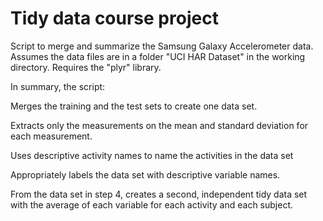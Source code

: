 # Tidy data course project

Script to merge and summarize the Samsung Galaxy Accelerometer data. Assumes the data files are in a folder "UCI HAR Dataset" in the working directory. Requires the "plyr" library.

In summary, the script:

Merges the training and the test sets to create one data set.

Extracts only the measurements on the mean and standard deviation for each measurement. 

Uses descriptive activity names to name the activities in the data set

Appropriately labels the data set with descriptive variable names. 

From the data set in step 4, creates a second, independent tidy data set with the average of each variable for each activity and each subject.
